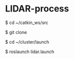 # LIDAR-process

$ cd ~/catkin_ws/src

$ git clone 

$ cd ~/cluster/launch

$ roslaunch lidar.launch
